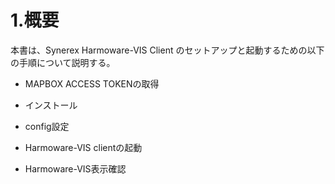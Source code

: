 # 1.概要

本書は、Synerex Harmoware-VIS Client のセットアップと起動するための以下の手順について説明する。

- MAPBOX ACCESS TOKENの取得

- インストール

- config設定

- Harmoware-VIS clientの起動

- Harmoware-VIS表示確認

  

